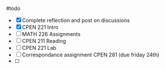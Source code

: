 #todo 
- [x] Complete reflection and post on discussions
- [x] CPEN 221 Intro
- [ ] MATH 226 Assignments
- [ ] CPEN 211 Reading
- [ ] CPEN 221 Lab
- [ ] Correspondance assignment CPEN 281 (due friday 24th)
- [ ] 